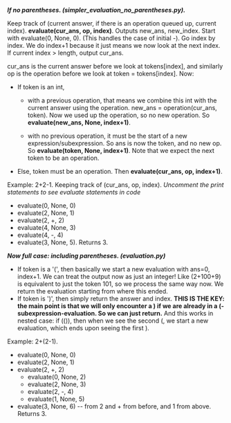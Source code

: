 ***If no parentheses. (simpler_evaluation_no_parentheses.py).***

Keep track of (current answer, if there is an operation queued up, current index). **evaluate(cur_ans, op, index)**. Outputs new_ans, new_index.
Start with evaluate(0, None, 0). (This handles the case of initial -). Go index by index. We do index+1 because it just means we now look at the next index. If current index > length, output cur_ans. 

cur_ans is the current answer before we look at tokens[index], and similarly op is the operation before we look at token = tokens[index]. Now:

- If token is an int, 
    - with a previous operation, that means we combine this int with the current answer using the operation. new_ans = operation(cur_ans, token). Now we used up the operation, so no new operation. So **evaluate(new_ans, None, index+1)**. 

	- with no previous operation, it must be the start of a new expression/subexpression. So ans is now the token, and no new op. So **evaluate(token, None, index+1)**. Note that we expect the next token to be an operation. 

- Else, token must be an operation. Then **evaluate(cur_ans, op, index+1)**.

Example: 2+2-1. Keeping track of (cur_ans, op, index). *Uncomment the print statements to see evaluate statements in code*
- evaluate(0, None, 0)
- evaluate(2, None, 1)
- evaluate(2, +, 2)
- evaluate(4, None, 3)
- evaluate(4, -, 4)
- evaluate(3, None, 5).
Returns 3. 

***Now full case: including parentheses. (evaluation.py)***

- If token is a '(', then basically we start a new evaluation with ans=0, index+1. We can treat the output now as just an integer! Like (2+100+9) is equivalent to just the token 101, so we process the same way now. We return the evaluation starting from where this ended.
- If token is ')', then simply return the answer and index. **THIS IS THE KEY: the main point is that we will only encounter a ) if we are already in a (-subexpression-evaluation. So we can just return.** And this works in nested case: if (()), then when we see the second (, we start a new evaluation, which ends upon seeing the first ).

Example: 2+(2-1). 
- evaluate(0, None, 0)
- evaluate(2, None, 1)
- evaluate(2, +, 2)
    - evaluate(0, None, 2)
    - evaluate(2, None, 3)
    - evaluate(2, -, 4)
    - evaluate(1, None, 5)
- evaluate(3, None, 6) -- from 2 and + from before, and 1 from above. 
Returns 3. 

